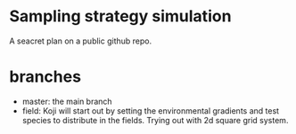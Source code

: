 Sampling strategy simulation
============================

A seacret plan on a public github repo. 

branches
========

- master: the main branch
- field: Koji will start out by setting the environmental gradients and test species to distribute in the fields. Trying out with 2d square grid system. 